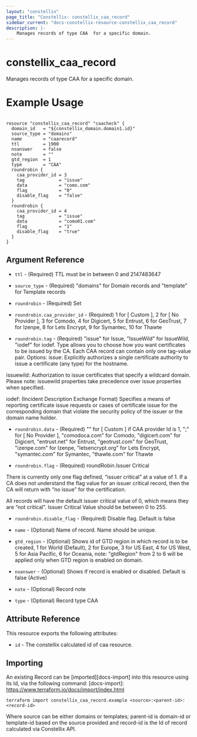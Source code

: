 ```yaml
---
layout: "constellix"
page_title: "Constellix: constellix_caa_record"
sidebar_current: "docs-constellix-resource-constellix_caa_record"
description: |-
    Manages records of type CAA  for a specific domain.
---
```

# constellix_caa_record #
Manages records of type CAA  for a specific domain.

# Example Usage #
```hcl

resource "constellix_caa_record" "caacheck" {
  domain_id   = "${constellix_domain.domain1.id}"
  source_type = "domains"
  name        = "caarecord"
  ttl         = 1900
  noanswer    = false
  note        = ""
  gtd_region  = 1
  type        = "CAA"
  roundrobin {
    caa_provider_id = 3
    tag             = "issue"
    data            = "como.com"
    flag            = "0"
    disable_flag    = "false"
  }
  roundrobin {
    caa_provider_id = 4
    tag             = "issue"
    data            = "como01.com"
    flag            = "1"
    disable_flag    = "true"
  }
}

```

## Argument Reference ##
* `ttl` - (Required) TTL must be in between 0 and 2147483647
* `source_type` - (Required) "domains" for Domain records and "template" for Template records
* `roundrobin` - (Required) Set
* `roundrobin.caa_provider_id` - (Required) 1 for [ Custom ], 2 for [ No Provider ], 3 for Comodo, 4 for Digicert, 5 for Entrust, 6 for GeoTrust, 7 for Izenpe, 8 for Lets Encrypt, 9 for Symantec, 10 for Thawte

* `roundrobin.tag` - (Required) "issue" for Issue, "IssueWild" for IssueWild, "iodef" for iodef. Type allows you to choose how you want certificates to be issued by the CA. Each CAA record can contain only one tag-value pair. Options:
issue: Explicitly authorizes a single certificate authority to issue a certificate (any type) for the hostname.

issuewild: Authorization to issue certificates that specify a wildcard domain. Please note: issuewild properties take precedence over issue properties when specified.

iodef: (Incident Description Exchange Format) Specifies a means of reporting certificate issue requests or cases of certificate issue for the corresponding domain that violate the security policy of the issuer or the domain name holder.

* `roundrobin.data` - (Required) "" for [ Custom ] if CAA provider Id is 1, ";" for [ No Provider ], "comodoca.com" for Comodo, "digicert.com" for Digicert, "entrust.net" for Entrust, "geotrust.com" for GeoTrust, "izenpe.com" for Izenpe, "letsencrypt.org" for Lets Encrypt, "symantec.com" for Symantec, "thawte.com" for Thawte

* `roundrobin.flag` - (Required) roundRobin.Issuer Critical

There is currently only one flag defined, “issuer critical” at a value of 1. If a CA does not understand the flag value for an issuer critical record, then the CA will return with “no issue” for the certification.

All records will have the default issuer critical value of 0, which means they are “not critical”. Issuer Critical Value should be between 0 to 255.

* `roundrobin.disable_flag` - (Required) Disable flag. Default is false

* `name` - (Optional) Name of record. Name should be unique.
* `gtd_region` - (Optional) Shows id of GTD region in which record is to be created, 1 for World (Default), 2 for Europe, 3 for US East, 4 for US West, 5 for Asia Pacific, 6 for Oceania, note: "gtdRegion" from 2 to 6 will be applied only when GTD region is enabled on domain.
* `noanswer` - (Optional) Shows if record is enabled or disabled. Default is false (Active)
* `note` - (Optional) Record note
* `type` - (Optional) Record type CAA

## Attribute Reference ##
This resource exports the following attributes:
* `id` - The constellix calculated id of caa resource.

## Importing ##

An existing Record can be [imported][docs-import] into this resource using its Id, via the following command:
[docs-import]: https://www.terraform.io/docs/import/index.html


```
terraform import constellix_caa_record.example <source>:<parent-id>:<record-id>
```

Where source can be either domains or templates; parent-id is domain-id or template-id based on the source provided and record-id is the Id of record calculated via Constellix API.
